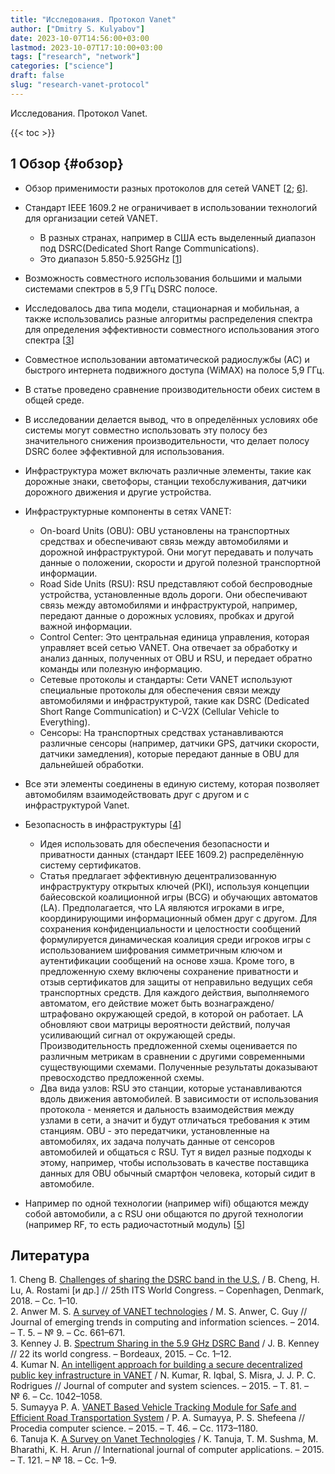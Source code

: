 ```yaml
---
title: "Исследования. Протокол Vanet"
author: ["Dmitry S. Kulyabov"]
date: 2023-10-07T14:56:00+03:00
lastmod: 2023-10-07T17:10:00+03:00
tags: ["research", "network"]
categories: ["science"]
draft: false
slug: "research-vanet-protocol"
---
```


Исследования. Протокол Vanet.

<!--more-->

{{< toc >}}


## <span class="section-num">1</span> Обзор {#обзор}

-   Обзор применимости разных протоколов для сетей VANET [<a href="#citeproc_bib_item_2">2</a>; <a href="#citeproc_bib_item_6">6</a>].

-   Стандарт IEEE 1609.2 не ограничивает в использовании технологий для организации сетей VANET.
    -   В разных странах, например в США есть выделенный диапазон под DSRC(Dedicated Short Range Communications).
    -   Это диапазон 5.850-5.925GHz [<a href="#citeproc_bib_item_1">1</a>]

-   Возможность совместного использования большими и малыми системами спектров  в 5,9 ГГц DSRC полосе.
-   Исследовалось два типа модели, стационарная и мобильная, а также использовались разные алгоритмы распределения спектра для определения эффективности совместного использования этого спектра [<a href="#citeproc_bib_item_3">3</a>]

-   Совместное использовании автоматической радиослужбы (АС) и быстрого интернета подвижного доступа (WiMAX) на полосе 5,9 ГГц.
-   В статье проведено сравнение производительности обеих систем в общей среде.
-   В исследовании делается вывод, что в определённых условиях обе системы могут совместно использовать эту полосу без значительного снижения производительности, что делает полосу DSRC более эффективной для использования.

-   Инфраструктура может включать различные элементы, такие как дорожные знаки, светофоры, станции техобслуживания, датчики дорожного движения и другие устройства.
-   Инфраструктурные компоненты в сетях VANET:
    -   On-board Units (OBU): OBU установлены на транспортных средствах и обеспечивают связь между автомобилями и дорожной инфраструктурой. Они могут передавать и получать данные о положении, скорости и другой полезной транспортной информации.
    -   Road Side Units (RSU): RSU представляют собой беспроводные устройства, установленные вдоль дороги. Они обеспечивают связь между автомобилями и инфраструктурой, например, передают данные о дорожных условиях, пробках и другой важной информации.
    -   Control Center: Это центральная единица управления, которая управляет всей сетью VANET. Она отвечает за обработку и анализ данных, полученных от OBU и RSU, и передает обратно команды или полезную информацию.
    -   Сетевые протоколы и стандарты: Сети VANET используют специальные протоколы для обеспечения связи между автомобилями и инфраструктурой, такие как DSRC (Dedicated Short Range Communication) и C-V2X (Cellular Vehicle to Everything).
    -   Сенсоры: На транспортных средствах устанавливаются различные сенсоры (например, датчики GPS, датчики скорости, датчики замедления), которые передают данные в OBU для дальнейшей обработки.

-   Все эти элементы соединены в единую систему, которая позволяет автомобилям взаимодействовать друг с другом и с инфраструктурой Vanet.

-   Безопасность в инфраструктуры [<a href="#citeproc_bib_item_4">4</a>]
    -   Идея использовать для обеспечения безопасности и приватности данных (стандарт IEEE 1609.2) распределённую систему сертификатов.
    -   Статья предлагает эффективную децентрализованную инфраструктуру открытых ключей (PKI), используя концепции байесовской коалиционной игры (BCG) и обучающих автоматов (LA). Предполагается, что LA являются игроками в игре, координирующими информационный обмен друг с другом. Для сохранения конфиденциальности и целостности сообщений формулируется динамическая коалиция среди игроков игры с использованием шифрования симметричным ключом и аутентификации сообщений на основе хэша. Кроме того, в предложенную схему включены сохранение приватности и отзыв сертификатов для защиты от неправильно ведущих себя транспортных средств. Для каждого действия, выполняемого автоматом, его действие может быть вознаграждено/штрафовано окружающей средой, в которой он работает. LA обновляют свои матрицы вероятности действий, получая усиливающий сигнал от окружающей среды. Производительность предложенной схемы оценивается по различным метрикам в сравнении с другими современными существующими схемами. Полученные результаты доказывают превосходство предложенной схемы.
    -   Два вида узлов: RSU это станции, которые устанавливаются вдоль движения автомобилей. В зависимости от использования протокола - меняется и дальность взаимодействия между узлами в сети, а значит и будут отличаться требования к этим станциям. OBU - это передатчики, установленные на автомобилях, их задача получать данные от сенсоров автомобилей и общаться с RSU. Тут я видел разные подходы к этому, например, чтобы использовать в качестве поставщика данных для OBU обычный смартфон человека, который сидит в автомобиле.

-   Например по одной технологии (например wifi) общаются между собой автомобили, а с RSU они общаются по другой технологии (например RF, то есть радиочастотный модуль) [<a href="#citeproc_bib_item_5">5</a>]

## Литература

<div class="csl-bib-body">
  <div class="csl-entry"><a id="citeproc_bib_item_1"></a>1.	Cheng B. <a href="https://www.winlab.rutgers.edu/~gruteser/papers/ITSWC2018%20Challenges%20of%20sharing%20the%20DSRC%20band%20in%20the%20U.S--BinCheng.pdf">Challenges of sharing the DSRC band in the U.S.</a> / B. Cheng, H. Lu, A. Rostami [и др.] // 25th ITS World Congress. – Copenhagen, Denmark, 2018. – Сс. 1–10.</div>
  <div class="csl-entry"><a id="citeproc_bib_item_2"></a>2.	Anwer M. S. <a href="https://doi.org/https://citeseerx.ist.psu.edu/document?repid=rep1&type=pdf&doi=3dcc7d5f5f88698dc256c8bff21a13570d902e17">A survey of VANET technologies</a> / M. S. Anwer, C. Guy // Journal of emerging trends in computing and information sciences. – 2014. – Т. 5. – № 9. – Сс. 661–671.</div>
  <div class="csl-entry"><a id="citeproc_bib_item_3"></a>3.	Kenney J. B. <a href="https://www.researchgate.net/publication/295080241_Spectrum_Sharing_in_the_59_GHz_DSRC_Band">Spectrum Sharing in the 5.9 GHz DSRC Band</a> / J. B. Kenney // 22 its world congress. – Bordeaux, 2015. – Сс. 1–12.</div>
  <div class="csl-entry"><a id="citeproc_bib_item_4"></a>4.	Kumar N. <a href="https://doi.org/10.1016/j.jcss.2014.12.016">An intelligent approach for building a secure decentralized public key infrastructure in VANET</a> / N. Kumar, R. Iqbal, S. Misra, J. J. P. C. Rodrigues // Journal of computer and system sciences. – 2015. – Т. 81. – № 6. – Сс. 1042–1058.</div>
  <div class="csl-entry"><a id="citeproc_bib_item_5"></a>5.	Sumayya P. A. <a href="https://doi.org/10.1016/j.procs.2015.01.030">VANET Based Vehicle Tracking Module for Safe and Efficient Road Transportation System</a> / P. A. Sumayya, P. S. Shefeena // Procedia computer science. – 2015. – Т. 46. – Сс. 1173–1180.</div>
  <div class="csl-entry"><a id="citeproc_bib_item_6"></a>6.	Tanuja K. <a href="https://doi.org/10.5120/21637-4965">A Survey on Vanet Technologies</a> / K. Tanuja, T. M. Sushma, M. Bharathi, K. H. Arun // International journal of computer applications. – 2015. – Т. 121. – № 18. – Сс. 1–9.</div>
</div>
